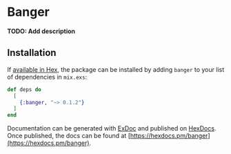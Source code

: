 # Banger

**TODO: Add description**

## Installation

If [available in Hex](https://hex.pm/docs/publish), the package can be installed
by adding `banger` to your list of dependencies in `mix.exs`:

```elixir
def deps do
  [
    {:banger, "~> 0.1.2"}
  ]
end
```

Documentation can be generated with [ExDoc](https://github.com/elixir-lang/ex_doc)
and published on [HexDocs](https://hexdocs.pm). Once published, the docs can
be found at [https://hexdocs.pm/banger](https://hexdocs.pm/banger).

